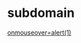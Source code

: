 # subdomain
<a href=https://d2a1-2405-201-5c2b-b043-cf5d-d07b-da69-b547.ngrok-free.app>onmouseover=alert(1)</a>
